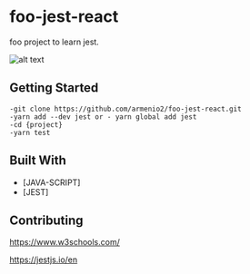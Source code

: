 # foo-jest-react
foo project to learn jest.

![alt text](https://i.imgur.com/ZLoziUC.png)

## Getting Started

```
-git clone https://github.com/armenio2/foo-jest-react.git
-yarn add --dev jest or - yarn global add jest
-cd {project}
-yarn test
```

## Built With

* [JAVA-SCRIPT]
* [JEST]

## Contributing

https://www.w3schools.com/

https://jestjs.io/en
